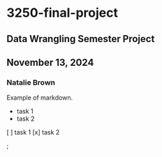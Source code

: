 # 3250-final-project
## Data Wrangling Semester Project
## November 13, 2024
### Natalie Brown

Example of markdown.

- task 1
- task 2

[ ] task 1
[x] task 2

;
